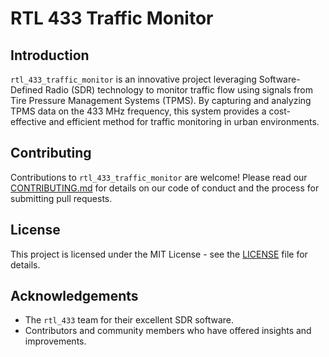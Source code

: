 # RTL 433 Traffic Monitor

## Introduction
`rtl_433_traffic_monitor` is an innovative project leveraging Software-Defined Radio (SDR) technology to monitor traffic flow using signals from Tire Pressure Management Systems (TPMS). By capturing and analyzing TPMS data on the 433 MHz frequency, this system provides a cost-effective and efficient method for traffic monitoring in urban environments.

## Contributing
Contributions to `rtl_433_traffic_monitor` are welcome! Please read our [CONTRIBUTING.md](CONTRIBUTING.md) for details on our code of conduct and the process for submitting pull requests.

## License
This project is licensed under the MIT License - see the [LICENSE](LICENSE) file for details.

## Acknowledgements
- The `rtl_433` team for their excellent SDR software.
- Contributors and community members who have offered insights and improvements.

